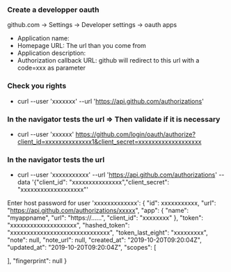 ### Create a developper oauth ###

github.com -> Settings ->  Developer settings -> oauth apps

- Application name: 
- Homepage URL: The url than you come from
- Application description: 
- Authorization callback URL: github will redirect to this url with a code=xxx as parameter 

### Check you rights ###

* curl --user 'xxxxxxx'  --url 'https://api.github.com/authorizations'

### In the navigator tests the url => Then validate if it is necessary ###

- curl --user 'xxxxxx'  https://github.com/login/oauth/authorize?client_id=xxxxxxxxxxxxxx1&client_secret=xxxxxxxxxxxxxxxxxxx

### In the navigator tests the url ###

* curl --user 'xxxxxxxxxxx'  --url 'https://api.github.com/authorizations' --data '{"client_id": "xxxxxxxxxxxxxxx","client_secret": "xxxxxxxxxxxxxxxxxxx"'

Enter host password for user 'xxxxxxxxxxxxx':
{
  "id": xxxxxxxxxxx,
  "url": "https://api.github.com/authorizations/xxxxx",
  "app": {
    "name": "myappname",
    "url": "https://......",
    "client_id": "xxxxxxxx"
  },
  "token": "xxxxxxxxxxxxxxxxxxxx",
  "hashed_token": "xxxxxxxxxxxxxxxxxxxxxxxxxxxxxx",
  "token_last_eight": "xxxxxxxxx",
  "note": null,
  "note_url": null,
  "created_at": "2019-10-20T09:20:04Z",
  "updated_at": "2019-10-20T09:20:04Z",
  "scopes": [

  ],
  "fingerprint": null
}




